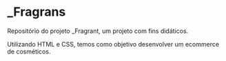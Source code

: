 # _Fragrans
 Repositório do projeto _Fragrant, um projeto com fins didáticos.

 Utilizando HTML e CSS, temos como objetivo desenvolver um ecommerce de cosméticos.
